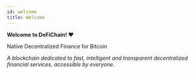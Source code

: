 ```yaml
---
id: welcome
title: Welcome
---
```


**Welcome to DeFiChain! ❤**

Native Decentralized Finance for Bitcoin

*A blockchain dedicated to fast, intelligent and transparent decentralized financial services, accessible by everyone.*
